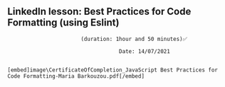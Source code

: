 ## LinkedIn lesson: Best Practices for Code Formatting (using Eslint)
                         
                           (duration: 1hour and 50 minutes)✅
                                    
                                       Date: 14/07/2021

                                    [embed]image\CertificateOfCompletion_JavaScript Best Practices for Code Formatting-Maria Barkouzou.pdf[/embed]
